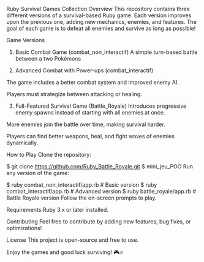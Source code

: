 Ruby Survival Games Collection
Overview
This repository contains three different versions of a survival-based Ruby game. Each version improves upon the previous one, adding new mechanics, enemies, and features. The goal of each game is to defeat all enemies and survive as long as possible!

Game Versions
1. Basic Combat Game (combat_non_interactif)
A simple turn-based battle between a two Pokémons

2. Advanced Combat with Power-ups (combat_interactif)

The game includes a better combat system and improved enemy AI.

Players must strategize between attacking or healing.

3. Full-Featured Survival Game (Battle_Royale)
Introduces progressive enemy spawns instead of starting with all enemies at once.

More enemies join the battle over time, making survival harder.

Players can find better weapons, heal, and fight waves of enemies dynamically.

How to Play
Clone the repository:

$ git clone https://github.com/Ruby_Battle_Royale.git
$ mini_jeu_POO
Run any version of the game:

$ ruby combat_non_interactif/app.rb  # Basic version
$ ruby combat_interactif/app.rb # Advanced version
$ ruby battle_royale/app.rb  # Battle Royale version
Follow the on-screen prompts to play.

Requirements
Ruby 3.x or later installed.

Contributing
Feel free to contribute by adding new features, bug fixes, or optimizations!

License
This project is open-source and free to use.

Enjoy the games and good luck surviving! 🎮🔥